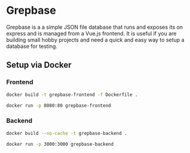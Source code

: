 # Grepbase

Grepbase is a a simple JSON file database that runs and exposes its on express and is managed from a Vue.js frontend. It is useful if you are building small hobby projects and need a quick and easy way to setup a database for testing.

## Setup via Docker

### Frontend

```bash
docker build -t grepbase-frontend -f Dockerfile .
```

```bash
docker run -p 8080:80 grepbase-frontend
```

### Backend

```bash
docker build --no-cache -t grepbase-backend .
```

```bash
docker run -p 3000:3000 grepbase-backend
```

